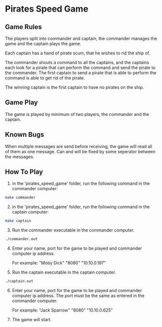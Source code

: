 # Pirates Speed Game

## Game Rules
The players split into commander and captain,
the commander manages the game and the captain plays the game.

Each captain has a hand of pirate scum, that he wishes to rid the ship of.

The commander shouts a command to all the captains, and the captains each look 
for a pirate that can perform the command and send the pirate to the commander.
The first captain to send a pirate that is able to perform the command is able to
get rid of the pirate.

The winning captain is the first captain to have no pirates on the ship.

## Game Play
The game is played by minimum of two players, the commander and the captain.

## Known Bugs
When multiple messages are send before receiving, the game will read all of them
as one message. Can and will be fixed by some seperator between the messages.


## How To Play
1. in the 'pirates_speed_game' folder, run the following command in the commander computer:

```bash
make commander
```

2. in the 'pirates_speed_game' folder, run the following command in the captain computer:

```bash
make captain
```

3. Run the commander executable in the commander computer.

```bash
./commander.out
```

4. Enter your name, port for the game to be played and commander computer ip address.

    For example: "Moby Dick" "8080" "10.10.0.197"

5. Run the captain executable in the captain computer.

```bash
./captain.out
```

6. Enter your name, port for the game to be played and commander computer ip address.
   The port must be the same as entered in the commander computer.

    For example: "Jack Sparrow" "8080" "10.10.0.625"

7. The game will start.
